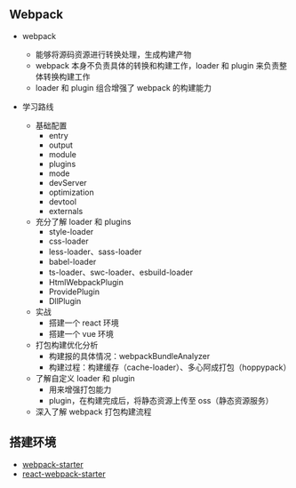 ## Webpack

- webpack

  - 能够将源码资源进行转换处理，生成构建产物
  - webpack 本身不负责具体的转换和构建工作，loader 和 plugin 来负责整体转换构建工作
  - loader 和 plugin 组合增强了 webpack 的构建能力

- 学习路线
  - 基础配置
    - entry
    - output
    - module
    - plugins
    - mode
    - devServer
    - optimization
    - devtool
    - externals
  - 充分了解 loader 和 plugins
    - style-loader
    - css-loader
    - less-loader、sass-loader
    - babel-loader
    - ts-loader、swc-loader、esbuild-loader
    - HtmlWebpackPlugin
    - ProvidePlugin
    - DllPlugin
  - 实战
    - 搭建一个 react 环境
    - 搭建一个 vue 环境
  - 打包构建优化分析
    - 构建报的具体情况：webpackBundleAnalyzer
    - 构建过程：构建缓存（cache-loader）、多心阿成打包（hoppypack）
  - 了解自定义 loader 和 plugin
    - 用来增强打包能力
    - plugin，在构建完成后，将静态资源上传至 oss（静态资源服务）
  - 深入了解 webpack 打包构建流程

## 搭建环境

- [webpack-starter](./code/react-webpack-starter/)
- [react-webpack-starter](./code/react-webpack-starter/)
